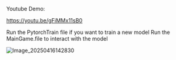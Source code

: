 Youtube Demo:

https://youtu.be/gFiMMx11sB0

Run the PytorchTrain file if you want to train a new model
Run the MainGame.file to interact with the model

![Image_20250416142830](https://github.com/user-attachments/assets/4b4eb922-bf1f-464d-b826-d249996eced7)
